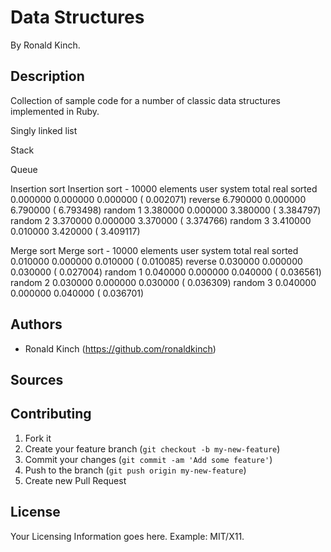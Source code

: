 # Data Structures

By Ronald Kinch.

## Description
Collection of sample code for a number of classic data structures implemented in Ruby.

Singly linked list

Stack

Queue

Insertion sort
  Insertion sort - 10000 elements
                   user     system      total        real
  sorted       0.000000   0.000000   0.000000 (  0.002071)
  reverse      6.790000   0.000000   6.790000 (  6.793498)
  random 1     3.380000   0.000000   3.380000 (  3.384797)
  random 2     3.370000   0.000000   3.370000 (  3.374766)
  random 3     3.410000   0.010000   3.420000 (  3.409117)

Merge sort
  Merge sort - 10000 elements
                   user     system      total        real
  sorted       0.010000   0.000000   0.010000 (  0.010085)
  reverse      0.030000   0.000000   0.030000 (  0.027004)
  random 1     0.040000   0.000000   0.040000 (  0.036561)
  random 2     0.030000   0.000000   0.030000 (  0.036309)
  random 3     0.040000   0.000000   0.040000 (  0.036701)

## Authors

* Ronald Kinch (https://github.com/ronaldkinch)

## Sources

## Contributing

1. Fork it
2. Create your feature branch (`git checkout -b my-new-feature`)
3. Commit your changes (`git commit -am 'Add some feature'`)
4. Push to the branch (`git push origin my-new-feature`)
5. Create new Pull Request


## License

Your Licensing Information goes here. Example: MIT/X11.
